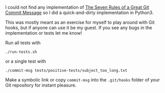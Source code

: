 I could not find any implementation of [The Seven Rules of a Great Git Commit Message](https://chris.beams.io/posts/git-commit/)
so I did a quick-and-dirty implementation in Python3.

This was mostly meant as an exercise for myself to play around with Git hooks,
but if anyone can use it be my guest. If you see any bugs in the implementation
or tests let me know!

Run all tests with

```
./run-tests.sh
```

or a single test with

```
./commit-msg tests/positive-tests/subject_too_long.txt
```

Make a symbolic link or copy `commit-msg` into the `.git/hooks` folder of your
Git repository for instant pleasure.

